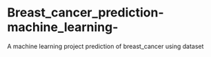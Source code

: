# Breast_cancer_prediction-machine_learning-
 A machine learning project prediction of breast_cancer using dataset
